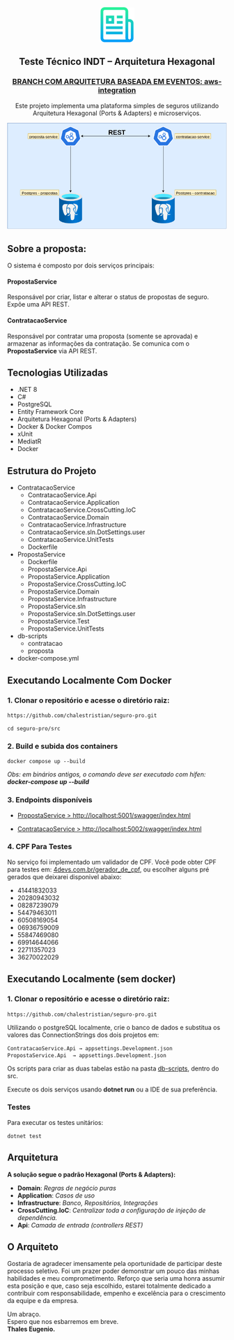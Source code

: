 <a name="readme-top" id="readme-top"></a>

<!-- PROJECT ICON -->
<br />
<div align="center">
  <p>
    <img src="readme_img/logo.png" alt="Logo" width="80" height="80">
  </p>

  <h2 align="center">Teste Técnico INDT – Arquitetura Hexagonal</h2>

  <h3><a href="https://github.com/chalestristian/seguro-pro/tree/feature/aws-integration">BRANCH COM ARQUITETURA BASEADA EM EVENTOS: aws-integration</a></h3>
  <p align="center">
  Este projeto implementa uma plataforma simples de seguros utilizando Arquitetura Hexagonal (Ports & Adapters) e microserviços.
  </p>
   <p>
    <img src="readme_img/DiagramaDeArquitetura.drawio.png" alt="Logo">
 </p>
</div>


## Sobre a proposta:

O sistema é composto por dois serviços principais:

#### PropostaService
Responsável por criar, listar e alterar o status de propostas de seguro. Expõe uma API REST.

#### ContratacaoService
Responsável por contratar uma proposta (somente se aprovada) e armazenar as informações da contratação.
Se comunica com o **PropostaService** via API REST.

## Tecnologias Utilizadas

- .NET 8
- C#
- PostgreSQL
- Entity Framework Core
- Arquitetura Hexagonal (Ports & Adapters)
- Docker & Docker Compos
- xUnit
- MediatR
- Docker

## Estrutura do Projeto

- ContratacaoService
  - ContratacaoService.Api
  - ContratacaoService.Application
  - ContratacaoService.CrossCutting.IoC
  - ContratacaoService.Domain
  - ContratacaoService.Infrastructure
  - ContratacaoService.sln.DotSettings.user
  - ContratacaoService.UnitTests
  - Dockerfile
- PropostaService
  - Dockerfile
  - PropostaService.Api
  - PropostaService.Application
  - PropostaService.CrossCutting.IoC
  - PropostaService.Domain
  - PropostaService.Infrastructure
  - PropostaService.sln
  - PropostaService.sln.DotSettings.user
  - PropostaService.Test
  - PropostaService.UnitTests
- db-scripts
  - contratacao
  - proposta
- docker-compose.yml

## Executando Localmente Com Docker

### 1. Clonar o repositório e acesse o diretório raiz:

```
https://github.com/chalestristian/seguro-pro.git
```

```
cd seguro-pro/src
```
### 2. Build e subida dos containers

```
docker compose up --build
```

*Obs: em binários antigos, o comando deve ser executado com hífen: **docker-compose up --build***

### 3. Endpoints disponíveis

- [PropostaService > http://localhost:5001/swagger/index.html](http://localhost:5001/swagger/index.html)

- [ContratacaoService > http://localhost:5002/swagger/index.html](http://localhost:5002/swagger/index.html)

### 4. CPF Para Testes

No serviço foi implementado um validador de  CPF. Você pode obter CPF para testes em: [4devs.com.br/gerador_de_cpf](https://www.4devs.com.br/gerador_de_cpf), ou escolher alguns pré gerados que deixarei disponivel abaixo:

- 41441832033
- 20280943032
- 08287239079
- 54479463011
- 60508169054
- 06936759009
- 55847469080
- 69914644066
- 22711357023
- 36270022029

## Executando Localmente (sem docker)

### 1. Clonar o repositório e acesse o diretório raiz:

```
https://github.com/chalestristian/seguro-pro.git
```

Utilizando o postgreSQL localmente, crie o banco de dados e substitua os valores das ConnectionStrings dos dois projetos em:

```
ContratacaoService.Api → appsettings.Development.json
PropostaService.Api  → appsettings.Development.json
```
Os scripts para criar as duas tabelas estão na pasta [db-scripts](https://github.com/chalestristian/seguro-pro/tree/main/src/db-scripts), dentro do src.

Execute os dois serviços usando **dotnet run** ou a IDE de sua preferência.


### Testes
Para executar os testes unitários:

```
dotnet test
```
## Arquitetura
**A solução segue o padrão Hexagonal (Ports & Adapters):**

- **Domain**: *Regras de negócio puras*
- **Application**: *Casos de uso*
- **Infrastructure**: *Banco, Repositórios, Integrações*
- **CrossCutting.IoC**: *Centralizar toda a configuração de injeção de dependência.*
- **Api**: *Camada de entrada (controllers REST)*

## O Arquiteto

Gostaria de agradecer imensamente pela oportunidade de participar deste processo seletivo.
Foi um prazer poder demonstrar um pouco das minhas habilidades e meu comprometimento.
Reforço que seria uma honra assumir esta posição e que, caso seja escolhido, estarei totalmente dedicado a contribuir com responsabilidade, empenho e excelência para o crescimento da equipe e da empresa.

Um abraço.  
Espero que nos esbarremos em breve.   
**Thales Eugenio.**